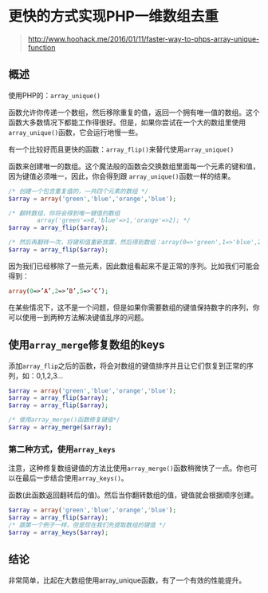 # 更快的方式实现PHP一维数组去重

> http://www.hoohack.me/2016/01/11/faster-way-to-phps-array-unique-function

## 概述

使用PHP的：`array_unique()`

函数允许你传递一个数组，然后移除重复的值，返回一个拥有唯一值的数组。这个函数大多数情况下都能工作得很好。但是，如果你尝试在一个大的数组里使用
`array_unique()`函数，它会运行地慢一些。

有一个比较好而且更快的函数：`array_flip()`来替代使用`array_unique()`

函数来创建唯一的数组。这个魔法般的函数会交换数组里面每一个元素的键和值，因为键值必须唯一，因此，你会得到跟
`array_unique()`函数一样的结果。

```php
/* 创建一个包含重复值的，一共四个元素的数组 */
$array = array('green','blue','orange','blue');

/* 翻转数组，你将会得到唯一键值的数组
        array('green'=>0,'blue'=>1,'orange'=>2); */
$array = array_flip($array);

/* 然后再翻转一次，将键和值重新放置，然后得到数组：array(0=>'green',1=>'blue',2=>'orange'); */
$array = array_flip($array);
```

因为我们已经移除了一些元素，因此数组看起来不是正常的序列。比如我们可能会得到：

```php
array(0=>’A’,2=>’B’,5=>’C’);
```

在某些情况下，这不是一个问题，但是如果你需要数组的键值保持数字的序列，你可以使用一到两种方法解决键值乱序的问题。

## 使用`array_merge`修复数组的keys

添加`array_flip`之后的函数，将会对数组的键值排序并且让它们恢复到正常的序列，如：0,1,2,3…

```php
$array = array('green','blue','orange','blue');
$array = array_flip($array);
$array = array_flip($array);

/* 使用array_merge()函数修复键值*/
$array = array_merge($array);
```

### 第二种方式，使用`array_keys`

注意，这种修复数组键值的方法比使用`array_merge()`函数稍微快了一点。你也可以在最后一步结合使用`array_keys()`。

函数(此函数返回翻转后的值)。然后当你翻转数组的值，键值就会根据顺序创建。

```php
$array = array('green','blue','orange','blue');
$array = array_flip($array);
/* 跟第一个例子一样，但是现在我们先提取数组的键值 */
$array = array_keys($array);
```

## 结论

非常简单，比起在大数组使用array_unique函数，有了一个有效的性能提升。